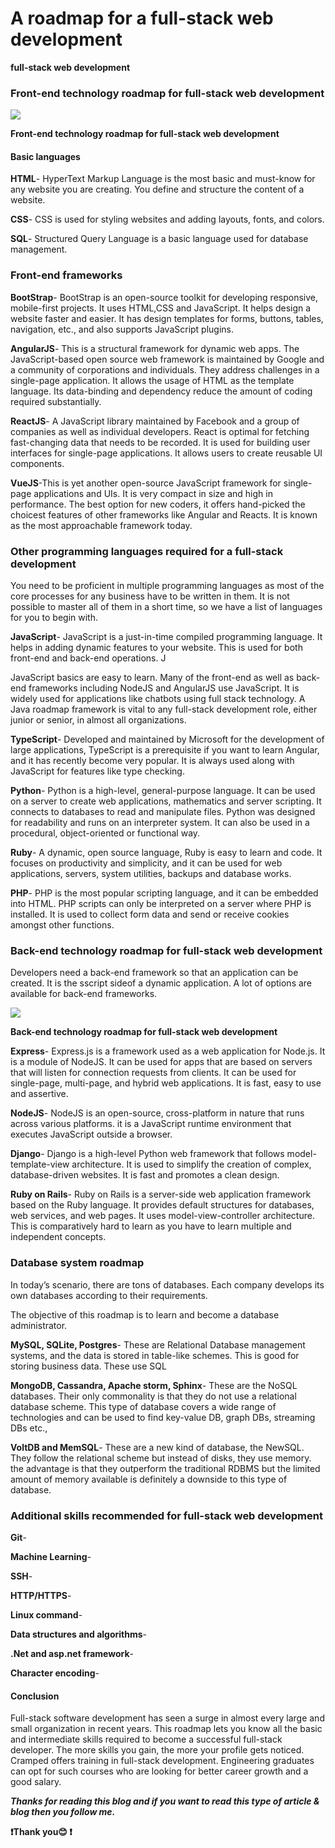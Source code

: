 # A roadmap for a full-stack web development

**full-stack web development**

### Front-end technology roadmap for full-stack web development

![](https://cdn.hashnode.com/res/hashnode/image/upload/v1671949163540/9OyHXgmJp.png)

**Front-end technology roadmap for full-stack web development**

#### **Basic languages**

**HTML**\- HyperText Markup Language is the most basic and must-know for any website you are creating. You define and structure the content of a website.

**CSS**\- CSS is used for styling websites and adding layouts, fonts, and colors.

**SQL**\- Structured Query Language is a basic language used for database management.

### Front-end frameworks

**BootStrap**\- BootStrap is an open-source toolkit for developing responsive, mobile-first projects. It uses HTML,CSS and JavaScript. It helps design a website faster and easier. It has design templates for forms, buttons, tables, navigation, etc., and also supports JavaScript plugins.

**AngularJS**\- This is a structural framework for dynamic web apps. The JavaScript-based open source web framework is maintained by Google and a community of corporations and individuals. They address challenges in a single-page application. It allows the usage of HTML as the template language. Its data-binding and dependency reduce the amount of coding required substantially.

**ReactJS**\- A JavaScript library maintained by Facebook and a group of companies as well as individual developers. React is optimal for fetching fast-changing data that needs to be recorded. It is used for building user interfaces for single-page applications. It allows users to create reusable UI components.

**VueJS**\-This is yet another open-source JavaScript framework for single-page applications and UIs. It is very compact in size and high in performance. The best option for new coders, it offers hand-picked the choicest features of other frameworks like Angular and Reacts. It is known as the most approachable framework today.

### Other programming languages required for a full-stack development

You need to be proficient in multiple programming languages as most of the core processes for any business have to be written in them. It is not possible to master all of them in a short time, so we have a list of languages for you to begin with.

**JavaScript**\- JavaScript is a just-in-time compiled programming language. It helps in adding dynamic features to your website. This is used for both front-end and back-end operations. J

JavaScript basics are easy to learn. Many of the front-end as well as back-end frameworks including NodeJS and AngularJS use JavaScript. It is widely used for applications like chatbots using full stack technology. A Java roadmap framework is vital to any full-stack development role, either junior or senior, in almost all organizations.

**TypeScript**\- Developed and maintained by Microsoft for the development of large applications, TypeScript is a prerequisite if you want to learn Angular, and it has recently become very popular. It is always used along with JavaScript for features like type checking.

**Python**\- Python is a high-level, general-purpose language. It can be used on a server to create web applications, mathematics and server scripting. It connects to databases to read and manipulate files. Python was designed for readability and runs on an interpreter system. It can also be used in a procedural, object-oriented or functional way.

**Ruby**\- A dynamic, open source language, Ruby is easy to learn and code. It focuses on productivity and simplicity, and it can be used for web applications, servers, system utilities, backups and database works.

**PHP**\- PHP is the most popular scripting language, and it can be embedded into HTML. PHP scripts can only be interpreted on a server where PHP is installed. It is used to collect form data and send or receive cookies amongst other functions.

### Back-end technology roadmap for full-stack web development

Developers need a back-end framework so that an application can be created. It is the sscript sideof a dynamic application. A lot of options are available for back-end frameworks.

![](https://cdn.hashnode.com/res/hashnode/image/upload/v1671949164971/pRV_Mqm4v.png)

**Back-end technology roadmap for full-stack web development**

**Express**\- Express.js is a framework used as a web application for Node.js. It is a module of NodeJS. It can be used for apps that are based on servers that will listen for connection requests from clients. It can be used for single-page, multi-page, and hybrid web applications. It is fast, easy to use and assertive.

**NodeJS**\- NodeJS is an open-source, cross-platform in nature that runs across various platforms. it is a JavaScript runtime environment that executes JavaScript outside a browser.

**Django**\- Django is a high-level Python web framework that follows model-template-view architecture. It is used to simplify the creation of complex, database-driven websites. It is fast and promotes a clean design.

**Ruby on Rails**\- Ruby on Rails is a server-side web application framework based on the Ruby language. It provides default structures for databases, web services, and web pages. It uses model-view-controller architecture. This is comparatively hard to learn as you have to learn multiple and independent concepts.

### Database system roadmap

In today’s scenario, there are tons of databases. Each company develops its own databases according to their requirements.

The objective of this roadmap is to learn and become a database administrator.

**MySQL, SQLite, Postgres**\- These are Relational Database management systems, and the data is stored in table-like schemes. This is good for storing business data. These use SQL

**MongoDB, Cassandra, Apache storm, Sphinx**\- These are the NoSQL databases. Their only commonality is that they do not use a relational database scheme. This type of database covers a wide range of technologies and can be used to find key-value DB, graph DBs, streaming DBs etc.,

**VoltDB and MemSQL**\- These are a new kind of database, the NewSQL. They follow the relational scheme but instead of disks, they use memory. the advantage is that they outperform the traditional RDBMS but the limited amount of memory available is definitely a downside to this type of database.

### Additional skills recommended for full-stack web development

**Git**\-

**Machine Learning**\-

**SSH**\-

**HTTP/HTTPS**\-

**Linux command**\-

**Data structures and algorithms**\-

**.Net and asp.net framework**\-

**Character encoding**\-

#### Conclusion

Full-stack software development has seen a surge in almost every large and small organization in recent years. This roadmap lets you know all the basic and intermediate skills required to become a successful full-stack developer. The more skills you gain, the more your profile gets noticed. Cramped offers training in full-stack development. Engineering graduates can opt for such courses who are looking for better career growth and a good salary.

***Thanks for reading this blog and if you want to read this type of article & blog then you follow me.***

**❗Thank you😊 ❗**